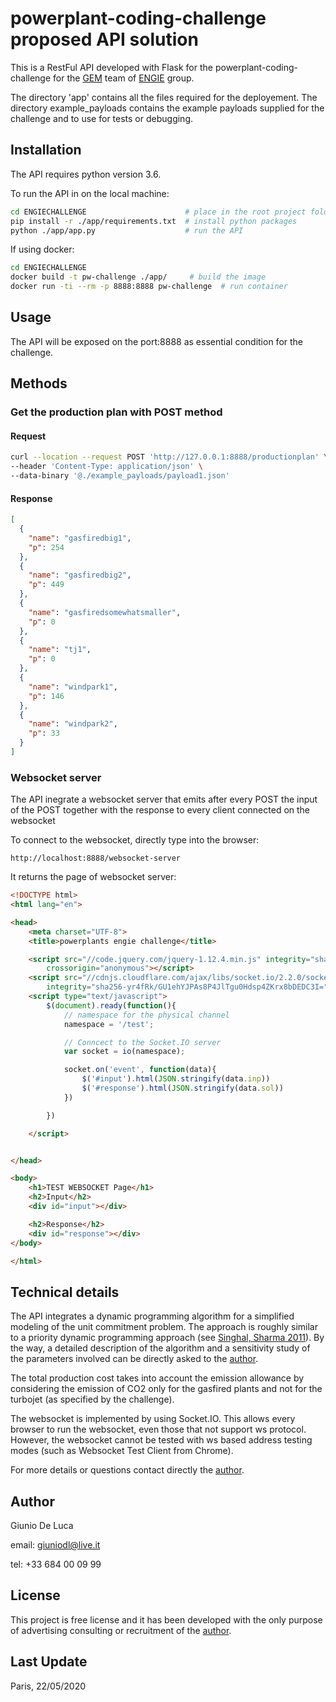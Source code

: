 # powerplant-coding-challenge proposed API solution

This is a RestFul API developed with Flask 
for the powerplant-coding-challenge for 
the [GEM](https://gems.engie.com/) team of [ENGIE](https://www.engie.com/) group.

The directory 'app' contains all the files required for the deployement.
The directory example_payloads contains 
the example payloads supplied for the challenge 
and to use for tests or debugging.

## Installation

The API requires python version 3.6.

To run the API in on the local machine:

```bash
cd ENGIECHALLENGE                      # place in the root project folder
pip install -r ./app/requirements.txt  # install python packages
python ./app/app.py                    # run the API
```

If using docker:
```bash
cd ENGIECHALLENGE
docker build -t pw-challenge ./app/     # build the image
docker run -ti --rm -p 8888:8888 pw-challenge  # run container
```

## Usage
The API will be exposed on the port:8888 as essential condition for the challenge.

## Methods
### Get the production plan with POST method
#### Request
```bash
curl --location --request POST 'http://127.0.0.1:8888/productionplan' \
--header 'Content-Type: application/json' \
--data-binary '@./example_payloads/payload1.json'
```
#### Response
````json
[
  {
    "name": "gasfiredbig1",
    "p": 254
  },
  {
    "name": "gasfiredbig2",
    "p": 449
  },
  {
    "name": "gasfiredsomewhatsmaller",
    "p": 0
  },
  {
    "name": "tj1",
    "p": 0
  },
  {
    "name": "windpark1",
    "p": 146
  },
  {
    "name": "windpark2",
    "p": 33
  }
]
````

### Websocket server
The API inegrate a websocket server that emits 
after every POST the input of the POST together with
the response to every client connected on the websocket

To connect to the websocket,
directly type into the browser:

```
http://localhost:8888/websocket-server
```
It returns the page of websocket server:
```html
<!DOCTYPE html>
<html lang="en">

<head>
	<meta charset="UTF-8">
	<title>powerplants engie challenge</title>

	<script src="//code.jquery.com/jquery-1.12.4.min.js" integrity="sha256-ZosEbRLbNQzLpnKIkEdrPv7lOy9C27hHQ+Xp8a4MxAQ="
		crossorigin="anonymous"></script>
	<script src="//cdnjs.cloudflare.com/ajax/libs/socket.io/2.2.0/socket.io.js"
		integrity="sha256-yr4fRk/GU1ehYJPAs8P4JlTgu0Hdsp4ZKrx8bDEDC3I=" crossorigin="anonymous"></script>
	<script type="text/javascript">
		$(document).ready(function(){
            // namespace for the physical channel
            namespace = '/test';

            // Conncect to the Socket.IO server
            var socket = io(namespace);

            socket.on('event', function(data){
                $('#input').html(JSON.stringify(data.inp))
                $('#response').html(JSON.stringify(data.sol))
            })

        })

	</script>


</head>

<body>
	<h1>TEST WEBSOCKET Page</h1>
	<h2>Input</h2>
	<div id="input"></div>

	<h2>Response</h2>
	<div id="response"></div>
</body>

</html>
```


## Technical details
The API integrates a dynamic programming algorithm 
for a simplified modeling of the unit commitment problem.
The approach is roughly similar to 
a priority dynamic programming approach
(see [Singhal, Sharma 2011](https://ieeexplore.ieee.org/abstract/document/6075161)).
By the way, a detailed description of the algorithm and 
a sensitivity study of the parameters involved
can be directly asked to the [author](giuniodl@live.it).

The total production cost takes into account the emission allowance
by considering the emission of CO2 only for the gasfired plants
and not for the turbojet (as specified by the challenge).

The websocket is implemented by using Socket.IO. 
This allows every browser to run the websocket, 
even those that not support ws protocol. 
However, the websocket cannot be tested with
ws based address testing modes (such as Websocket Test Client from Chrome).

For more details or questions contact directly the [author](giuniodl@live.it).

## Author
Giunio De Luca

email: 
[giuniodl@live.it](giuniodl@live.it)

tel: +33 684 00 09 99


## License
This project is free license and 
it has been developed with the only purpose of 
advertising consulting or recruitment 
of the [author](giuniodl@live.it).

## Last Update
Paris, 22/05/2020